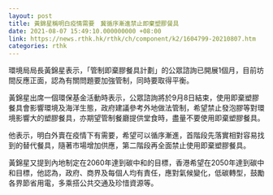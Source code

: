```yaml
---
layout: post
title: 黃錦星稱明白疫情需要　冀循序漸進禁止即棄塑膠餐具
date: 2021-08-07 15:49:10.000000000 +08:00
link: https://news.rthk.hk/rthk/ch/component/k2/1604799-20210807.htm
categories: rthk
---
```


環境局局長黃錦星表示，「管制即棄膠餐具計劃」的公眾諮詢已開展1個月，目前坊間反應正面，認為有關問題要加強管制，同時要取得平衡。

黃錦星出席一個環保基金活動時表示，公眾諮詢將於9月8日結束，使用即棄塑膠餐具會影響環境及海洋生態，政府建議參考外地做法管制，希望禁止發泡膠等對環境影響大的塑膠餐具，亦期望管制餐廳提供堂食時，盡量不要使用即棄塑膠餐具。

他表示，明白外賣在疫情下有需要，希望可以循序漸進，首階段先落實相對容易找到的替代餐具，隨著市場增加供應，第二階段再全面禁止使用即棄塑膠餐具。

黃錦星又提到內地制定在2060年達到碳中和的目標，香港希望在2050年達到碳中和目標，他認為，政府、商界及每個人均有責任，應對氣候變化，低碳轉型，鼓勵各界節省用電，多乘搭公共交通及珍惜資源等。
